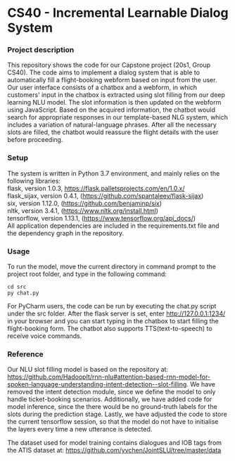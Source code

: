 # CS40 - Incremental Learnable Dialog System
 
### Project description
This repository shows the code for our Capstone project (20s1, Group CS40). The code aims to implement a dialog system that is able to automatically fill a flight-booking webform based on input from the user. Our user interface consists of a chatbox and a webform, in which customers' input in the chatbox is extracted using slot filling from our deep learning NLU model. The slot information is then updated on the webform using JavaScript. Based on the acquired information, the chatbot would search for appropriate responses in our template-based NLG system, which includes a variation of natural-language phrases. After all the necessary slots are filled, the chatbot would reassure the flight details with the user before proceeding. 


### Setup
The system is written in Python 3.7 environment, and mainly relies on the following libraries: \
flask, version 1.0.3, https://flask.palletsprojects.com/en/1.0.x/ \
flask_sijax, version 0.4.1, (https://github.com/spantaleev/flask-sijax) \
six, version 1.12.0, (https://github.com/benjaminp/six) \
nltk, version 3.4.1, (https://www.nltk.org/install.html) \
tensorflow, version 1.13.1, (https://www.tensorflow.org/api_docs/) \
All application dependencies are included in the requirements.txt file and the dependency graph in the repository.

### Usage
To run the model, move the current directory in command prompt to the project root folder, and type in the following command: 
```
cd src
py chat.py
```
For PyCharm users, the code can be run by executing the chat.py script under the src folder.
After the flask server is set, enter http://127.0.0.1:1234/ in your browser and you can start typing in the chatbox to start filling the flight-booking form. The chatbot also supports TTS(text-to-speech) to receive voice commands.

### Reference
 
Our NLU slot filling model is based on the repository at: https://github.com/HadoopIt/rnn-nlu#attention-based-rnn-model-for-spoken-language-understanding-intent-detection--slot-filling. We have removed the intent detection module, since we define the model to only handle ticket-booking scenarios. Additionally, we have added code for model inference, since the there would be no ground-truth labels for the slots during the prediction stage. Lastly, we have adjusted the code to store the current tensorflow session, so that the model do not have to initialise the layers every time a new utterance is detected.

The dataset used for model training contains dialogues and IOB tags from the ATIS dataset at: https://github.com/yvchen/JointSLU/tree/master/data
